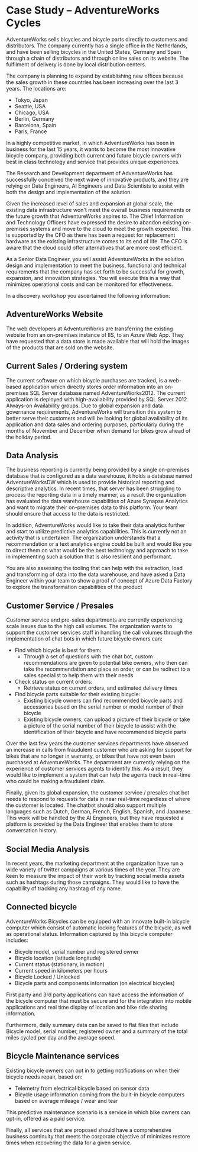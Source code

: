 # Case Study – AdventureWorks Cycles

AdventureWorks sells bicycles and bicycle parts directly to customers and distributors. The company currently has a single office in the Netherlands, and have been selling bicycles in the United States, Germany and Spain through a chain of distributors and through online sales on its website. The fulfilment of delivery is done by local distribution centers.

The company is planning to expand by establishing new offices because the sales growth in these countries has been increasing over the last 3 years. The locations are:

- Tokyo, Japan
- Seattle, USA
- Chicago, USA
- Berlin, Germany
- Barcelona, Spain
- Paris, France

In a highly competitive market, in which AdventureWorks has been in business for the last 15 years, it wants to become the most innovative bicycle company, providing both current and future bicycle owners with best in class technology and service that provides unique experiences.

The Research and Development department of AdventureWorks has successfully conceived the next wave of innovative products, and they are relying on Data Engineers, AI Engineers and Data Scientists to assist with both the design and implementation of the solution.

Given the increased level of sales and expansion at global scale, the existing data infrastructure won't meet the overall business requirements or the future growth that AdventureWorks aspires to. The Chief Information and Technology Officers have expressed the desire to abandon existing on-premises systems and move to the cloud to meet the growth expected. This is supported by the CFO as there has been a request for replacement hardware as the existing infrastructure comes to its end of life. The CFO is aware that the cloud could offer alternatives that are more cost efficient.

As a Senior Data Engineer, you will assist AdventureWorks in the solution design and implementation to meet the business, functional and technical requirements that the company has set forth to be successful for growth, expansion, and innovation strategies. You will execute this in a way that minimizes operational costs and can be monitored for effectiveness.

In a discovery workshop you ascertained the following information:

## AdventureWorks Website

The web developers at AdventureWorks are transferring the existing website from an on-premises instance of IIS, to an Azure Web App. They have requested that a data store is made available that will hold the images of the products that are sold on the website.

## Current Sales / Ordering system 

The current software on which bicycle purchases are tracked, is a web-based application which directly stores order information into an on-premises SQL Server database named AdventureWorks2012. The current application is deployed with high-availability provided by SQL Server 2012 Always-on Availability groups. Due to global expansion and data governance requirements, AdventureWorks will transition this system to better serve their customers and will be looking for global availability of its application and data sales and ordering purposes, particularly during the months of November and December when demand for bikes grow ahead of the holiday period.

## Data Analysis

The business reporting is currently being provided by a single on-premises database that is configured as a data warehouse, it holds a database named AdventureWorksDW which is used to provide historical reporting and descriptive analytics. In recent times, that server has been struggling to process the reporting data in a timely manner, as a result the organization has evaluated the data warehouse capabilities of Azure Synapse Analytics and want to migrate their on-premises data to this platform. Your team should ensure that access to the data is restricted.

In addition, AdventureWorks would like to take their data analytics further and start to utilize predictive analytics capabilities. This is currently not an activity that is undertaken. The organization understands that a recommendation or a text analytics engine could be built and would like you to direct them on what would be the best technology and approach to take in implementing such a solution that is also resilient and performant.

You are also assessing the tooling that can help with the extraction, load and transforming of data into the data warehouse, and have asked a Data Engineer within your team to show a proof of concept of Azure Data Factory to explore the transformation capabilities of the product

## Customer Service / Presales

Customer service and pre-sales departments are currently experiencing scale issues due to the high call volumes. The organization wants to support the customer services staff in handling the call volumes through the implementation of chat bots in which future bicycle owners can:
- Find which bicycle is best for them:
    - Through a set of questions with the chat bot, custom recommendations are given to potential bike owners, who then can take the recommendation and place an order, or can be redirect to a sales specialist to help them with their needs
- Check status on current orders:
    - Retrieve status on current orders, and estimated delivery times
- Find bicycle parts suitable for their existing bicycle:
    - Existing bicycle owners can find recommended bicycle parts and accessories based on the serial number or model number of their bicycle
    - Existing bicycle owners, can upload a picture of their bicycle or take a picture of the serial number of their bicycle to assist with the identification of their bicycle and have recommended bicycle parts

Over the last few years the customer services departments have observed an increase in calls from fraudulent customer who are asking for support for bikes that are no longer in warranty, or bikes that have not even been purchased at AdventureWorks. The department are currently relying on the experience of customer services agents to identify this. As a result, they would like to implement a system that can help the agents track in real-time who could be making a fraudulent claim.

Finally, given its global expansion, the customer service / presales chat bot needs to respond to requests for data in near real-time regardless of where the customer is located. The chatbot should also support multiple languages such as Dutch, German, French, English, Spanish, and Japanese. This work will be handled by the AI Engineers, but they have requested a platform is provided by the Data Engineer that enables them to store conversation history.

## Social Media Analysis

In recent years, the marketing department at the organization have run a wide variety of twitter campaigns at various times of the year. They are keen to measure the impact of their work by tracking social media assets such as hashtags during those campaigns. They would like to have the capability of tracking any hashtag of any name.

## Connected bicycle

AdventureWorks Bicycles can be equipped with an innovate built-in bicycle computer which consist of automatic locking features of the bicycle, as well as operational status. Information captured by this bicycle computer includes:

- Bicycle model, serial number and registered owner
- Bicycle location (latitude longitude)
- Current status (stationary, in motion)
- Current speed in kilometers per hours
- Bicycle Locked / Unlocked
- Bicycle parts and components information (on electrical bicycles)

First party and 3rd party applications can have access the information of the bicycle computer that must be secure and for the integration into mobile applications and real time display of location and bike ride sharing information. 

Furthermore, daily summary data can be saved to flat files that include Bicycle model, serial number, registered owner and a summary of the total miles cycled per day and the average speed.

## Bicycle Maintenance services

Existing bicycle owners can opt in to getting notifications on when their bicycle needs repair, based on:

- Telemetry from electrical bicycle based on sensor data
- Bicycle usage information coming from the built-in bicycle computers based on average mileage / wear and tear

This predictive maintenance scenario is a service in which bike owners can opt-in, offered as a paid service.

Finally, all services that are proposed should have a comprehensive business continuity that meets the corporate objective of minimizes restore times when recovering the data for a given service.